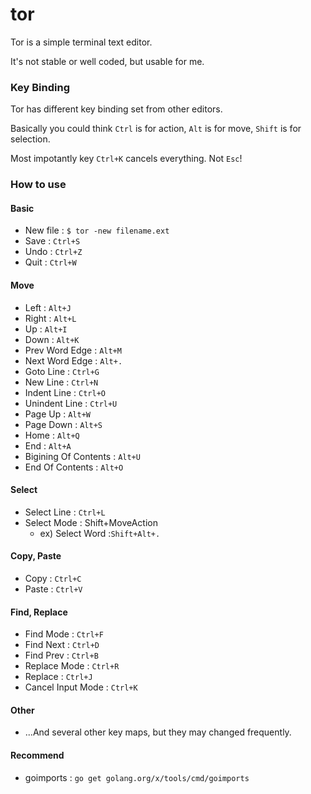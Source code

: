 # tor 

Tor is a simple terminal text editor. 

It's not stable or well coded, but usable for me. 

### Key Binding

Tor has different key binding set from other editors. 

Basically you could think `Ctrl` is for action, `Alt` is for move, `Shift` is for selection.

Most impotantly key `Ctrl+K` cancels everything. Not `Esc`!

### How to use

#### Basic
- New file : `$ tor -new filename.ext`
- Save : `Ctrl+S`
- Undo : `Ctrl+Z`
- Quit : `Ctrl+W`

#### Move
- Left : `Alt+J`
- Right : `Alt+L`
- Up : `Alt+I`
- Down : `Alt+K`
- Prev Word Edge : `Alt+M`
- Next Word Edge : `Alt+.`
- Goto Line : `Ctrl+G`
- New Line : `Ctrl+N`
- Indent Line : `Ctrl+O`
- Unindent Line : `Ctrl+U`
- Page Up : `Alt+W`
- Page Down : `Alt+S`
- Home : `Alt+Q`
- End : `Alt+A`
- Bigining Of Contents : `Alt+U` 
- End Of Contents : `Alt+O` 

#### Select
- Select Line : `Ctrl+L`
- Select Mode : Shift+MoveAction
  - ex) Select Word :`Shift+Alt+.`

#### Copy, Paste
- Copy : `Ctrl+C`
- Paste : `Ctrl+V`

#### Find, Replace
- Find Mode : `Ctrl+F` 
- Find Next : `Ctrl+D`
- Find Prev : `Ctrl+B`
- Replace Mode : `Ctrl+R`
- Replace : `Ctrl+J`
- Cancel Input Mode : `Ctrl+K`

#### Other
- ...And several other key maps, but they may changed frequently.

#### Recommend
- goimports : `go get golang.org/x/tools/cmd/goimports`
